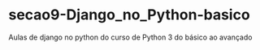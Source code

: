 # secao9-Django_no_Python-basico
Aulas de django no python do curso de Python 3 do básico ao avançado
